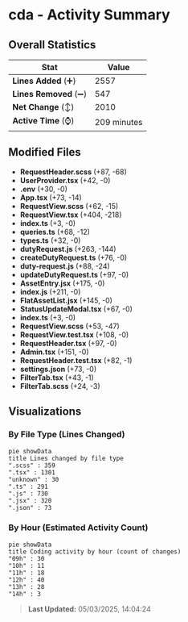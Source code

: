 # cda - Activity Summary 

## Overall Statistics

| Stat                   | Value                                                             |
| ---------------------- | ----------------------------------------------------------------- |
| **Lines Added** (➕)   | 2557                                          |
| **Lines Removed** (➖) | 547                                        |
| **Net Change** (↕)    | 2010                |
| **Active Time** (⌚)   | 209 minutes |


## Modified Files
- **RequestHeader.scss** (+87, -68)
- **UserProvider.tsx** (+42, -0)
- **.env** (+30, -0)
- **App.tsx** (+73, -14)
- **RequestView.scss** (+62, -15)
- **RequestView.tsx** (+404, -218)
- **index.ts** (+3, -0)
- **queries.ts** (+68, -12)
- **types.ts** (+32, -0)
- **dutyRequest.js** (+263, -144)
- **createDutyRequest.ts** (+76, -0)
- **duty-request.js** (+88, -24)
- **updateDutyRequest.ts** (+97, -0)
- **AssetEntry.jsx** (+175, -0)
- **index.js** (+211, -0)
- **FlatAssetList.jsx** (+145, -0)
- **StatusUpdateModal.tsx** (+67, -0)
- **index.ts** (+3, -0)
- **RequestView.scss** (+53, -47)
- **RequestView.test.tsx** (+108, -0)
- **RequestHeader.tsx** (+97, -0)
- **Admin.tsx** (+151, -0)
- **RequestHeader.test.tsx** (+82, -1)
- **settings.json** (+73, -0)
- **FilterTab.tsx** (+43, -1)
- **FilterTab.scss** (+24, -3)

## Visualizations

### By File Type (Lines Changed)

```mermaid
pie showData
title Lines changed by file type
".scss" : 359
".tsx" : 1301
"unknown" : 30
".ts" : 291
".js" : 730
".jsx" : 320
".json" : 73
```

### By Hour (Estimated Activity Count)

```mermaid
pie showData
title Coding activity by hour (count of changes)
"09h" : 30
"10h" : 11
"11h" : 18
"12h" : 40
"13h" : 28
"14h" : 3
```


> **Last Updated:** 05/03/2025, 14:04:24